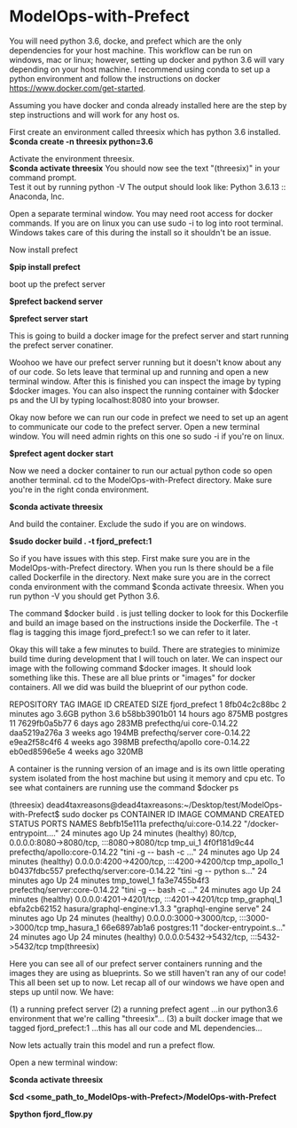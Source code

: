 # ModelOps-with-Prefect

You will need python 3.6, docke, and prefect which are the only dependencies for your host machine.  This workflow can be run on windows, mac or linux; however, setting up docker and python 3.6 will vary depending on your host machine.  I recommend using conda to set up a python environment and follow the instructions on docker https://www.docker.com/get-started.

Assuming you have docker and conda already installed here are the step by step instructions and will work for any host os.

First create an environment called threesix which has python 3.6 installed.
**$conda create -n threesix python=3.6**

Activate the environment threesix.  
**$conda activate threesix**
You should now see the text "(threesix)" in your command prompt.  
Test it out by running 
python -V
The output should look like:  Python 3.6.13 :: Anaconda, Inc.

Open a separate terminal window.
You may need root access for docker commands.  If you are on linux you can use sudo -i to log into root terminal.  Windows takes care of this during the install so it shouldn't be an issue.

Now install prefect

**$pip install prefect**

boot up the prefect server

**$prefect backend server**

**$prefect server start**

This is going to build a docker image for the prefect server and start running the prefect server conatiner.   

Woohoo we have our prefect server running but it doesn't know about any of our code.  So lets leave that terminal up and running and open a new terminal window.  After this is finished you can inspect the image by typing $docker images.  You can also inspect the running container with $docker ps and the UI by typing localhost:8080 into your browser. 

Okay now before we can run our code in prefect we need to set up an agent to communicate our code to the prefect server.  Open a new terminal window.  You will need admin rights on this one so sudo -i if you're on linux.

**$prefect agent docker start**

Now we need a docker container to run our actual python code so open another terminal.  cd to the ModelOps-with-Prefect directory.  Make sure you're in the right conda environment.

**$conda activate threesix**

And build the container.  Exclude the sudo if you are on windows.

**$sudo docker build . -t fjord_prefect:1**

So if you have issues with this step.  First make sure you are in the ModelOps-with-Prefect directory.  When you run ls there should be a file called Dockerfile in the directory.  Next make sure you are in the correct conda environment with the command $conda activate threesix.  When you run python -V you should get Python 3.6.  

The command $docker build . is just telling docker to look for this Dockerfile and build an image based on the instructions inside the Dockerfile.  The -t flag is tagging this image fjord_prefect:1 so we can refer to it later.

Okay this will take a few minutes to build.  There are strategies to minimize build time during development that I will touch on later.  We can inspect our image with the following command $docker images.  It should look something like this.  These are all blue prints or "images" for docker containers.  All we did was build the blueprint of our python code.

REPOSITORY              TAG            IMAGE ID       CREATED         SIZE
fjord_prefect           1              8fb04c2c88bc   2 minutes ago   3.6GB
python                  3.6            b58bb3901b01   14 hours ago    875MB
postgres                11             7629fb0a5b77   6 days ago      283MB
prefecthq/ui            core-0.14.22   daa5219a276a   3 weeks ago     194MB
prefecthq/server        core-0.14.22   e9ea2f58c4f6   4 weeks ago     398MB
prefecthq/apollo        core-0.14.22   eb0ed8596e5e   4 weeks ago     320MB

A container is the running version of an image and is its own little operating system isolated from the host machine but using it memory and cpu etc.  To see what containers are running use the command $docker ps

(threesix) dead4taxreasons@dead4taxreasons:~/Desktop/test/ModelOps-with-Prefect$ sudo docker ps
CONTAINER ID   IMAGE                           COMMAND                  CREATED          STATUS                    PORTS                                               NAMES
8ebfb15e111a   prefecthq/ui:core-0.14.22       "/docker-entrypoint.…"   24 minutes ago   Up 24 minutes (healthy)   80/tcp, 0.0.0.0:8080->8080/tcp, :::8080->8080/tcp   tmp_ui_1
4f0f181d9c44   prefecthq/apollo:core-0.14.22   "tini -g -- bash -c …"   24 minutes ago   Up 24 minutes (healthy)   0.0.0.0:4200->4200/tcp, :::4200->4200/tcp           tmp_apollo_1
b0437fdbc557   prefecthq/server:core-0.14.22   "tini -g -- python s…"   24 minutes ago   Up 24 minutes                                                                 tmp_towel_1
fa3e7455b4f3   prefecthq/server:core-0.14.22   "tini -g -- bash -c …"   24 minutes ago   Up 24 minutes (healthy)   0.0.0.0:4201->4201/tcp, :::4201->4201/tcp           tmp_graphql_1
ebfa2cb62152   hasura/graphql-engine:v1.3.3    "graphql-engine serve"   24 minutes ago   Up 24 minutes (healthy)   0.0.0.0:3000->3000/tcp, :::3000->3000/tcp           tmp_hasura_1
66e6897ab1a6   postgres:11                     "docker-entrypoint.s…"   24 minutes ago   Up 24 minutes (healthy)   0.0.0.0:5432->5432/tcp, :::5432->5432/tcp           tmp(threesix) 

Here you can see all of our prefect server containers running and the images they are using as blueprints.  So we still haven't ran any of our code!  This all been set up to now.  Let recap all of our windows we have open and steps up until now.  We have:

(1) a running prefect server 
(2) a running prefect agent ...in our python3.6 environment that we're calling "threesix"...
(3) a built docker image that we tagged fjord_prefect:1 ...this has all our code and ML dependencies...

Now lets actually train this model and run a prefect flow.  

Open a new terminal window:

**$conda activate threesix**

**$cd <some_path_to_ModelOps-with-Prefect>/ModelOps-with-Prefect**

**$python fjord_flow.py**

